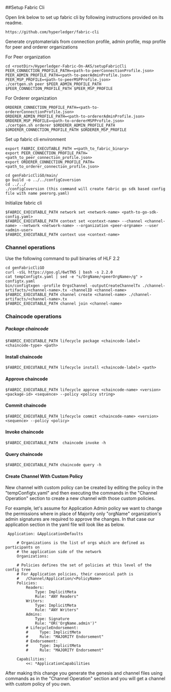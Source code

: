##Setup Fabric Cli

Open link below to set up fabric cli by following instructions provided on its readme.

    https://github.com/hyperledger/fabric-cli

Generate cryptomaterials from connection profile, admin profile, msp profile for peer and orderer organizations

For Peer organization
    
    cd <rootDir>/Hyperledger-Fabric-On-AKS/setupFabricCli
    PEER_CONNECTION_PROFILE_PATH=<path-to-peerConnectionProfile.json>
    PEER_ADMIN_PROFILE_PATH=<path-to-peerAdminProfile.json>
    PEER_MSP_PROFILE=<path-to-peerMSPProfile.json>
    ./certgen.sh peer $PEER_ADMIN_PROFILE_PATH $PEER_CONNECTION_PROFILE_PATH $PEER_MSP_PROFILE
    
For Orderer organization

    ORDERER_CONNECTION_PROFILE_PATH=<path-to-ordererConnectionProfile.json>
    ORDERER_ADMIN_PROFILE_PATH=<path-to-ordererAdminProfile.json>
    ORDERER_MSP_PROFILE=<path-to-ordererMSPProfile.json>
    ./certgen.sh orderer $ORDERER_ADMIN_PROFILE_PATH $ORDERER_CONNECTION_PROFILE_PATH $ORDERER_MSP_PROFILE

Set up fabric cli environment

    export FABRIC_EXECUTABLE_PATH =<path_to_fabric_binary>
    export PEER_CONNECTION_PROFILE_PATH=<path_to_peer_connection_profile.json>
    export ORDERER_CONNECTION_PROFILE_PATH=<path_to_orderer_connection_profile.json>

    cd genFabricCliGO/main/
    go build -o ../../configCoversion
    cd ../../
    ./configCoversion (this command will create fabric go sdk based config file with name peerorg.yaml)

Initialize fabric cli

    $FABRIC_EXECUTABLE_PATH network set <network-name> <path-to-go-sdk-config.yaml>
    $FABRIC_EXECUTABLE_PATH context set <context-name> --channel <channel-name> --network <network-name> --organization <peer-orgname> --user <admin-user>
    $FABRIC_EXECUTABLE_PATH context use <context-name>

### Channel operations

Use the following command to pull binaries of HLF 2.2
    
    cd genFabricCliGO
    curl -sSL https://goo.gl/6wtTN5 | bash -s 2.2.0
    cat tempConfigtx.yaml | sed -e "s/OrgName/<peerOrgName>/g" > configtx.yaml
    bin/configtxgen -profile OrgsChannel -outputCreateChannelTx ./channel-artifacts/<channel-name>.tx -channelID <channel-name>
    $FABRIC_EXECUTABLE_PATH channel create <channel-name> ./channel-artifacts/<channel-name>.tx
    $FABRIC_EXECUTABLE_PATH channel join <channel-name>

### Chaincode operations

##### Package chaincode

    $FABRIC_EXECUTABLE_PATH lifecycle package <chaincode-label> <chaincode-type> <path>

#### Install chaincode

    $FABRIC_EXECUTABLE_PATH lifecycle install <chaincode-label> <path>
    
#### Approve chaincode

    $FABRIC_EXECUTABLE_PATH lifecycle approve <chaincode-name> <version> <package-id> <sequence> --policy <policy string>

#### Commit chaincode

    $FABRIC_EXECUTABLE_PATH lifecycle commit <chaincode-name> <version> <sequence> --policy <policy>


#### Invoke chaincode

    $FABRIC_EXECUTABLE_PATH  chaincode invoke -h

#### Query chaincode

    $FABRIC_EXECUTABLE_PATH chaincode query -h

#### Create Channel With Custom Policy

New channel with custom policy can be created by editing the policy in the "tempConfigtx.yaml" and then executing the commands in the "Channel Operation" section 
to create a new channel with those custom policies.

For example, let's assume for Application Admin policy we want to change the permissions where in place of Majority only "orgName" organization's admin signatures 
are required to approve the changes. In that case our application section in the yaml file will look like as below.

     Application: &ApplicationDefaults
     
         # Organizations is the list of orgs which are defined as participants on
         # the application side of the network
         Organizations:
     
         # Policies defines the set of policies at this level of the config tree
         # For Application policies, their canonical path is
         #   /Channel/Application/<PolicyName>
         Policies:
             Readers:
                 Type: ImplicitMeta
                 Rule: "ANY Readers"
             Writers:
                 Type: ImplicitMeta
                 Rule: "ANY Writers"
             Admins:
                 Type: Signature
                 Rule: "OR('OrgName.admin')"
             # LifecycleEndorsement:
             #     Type: ImplicitMeta
             #     Rule: "MAJORITY Endorsement"
             # Endorsement:
             #     Type: ImplicitMeta
             #     Rule: "MAJORITY Endorsement"
     
         Capabilities:
             <<: *ApplicationCapabilities
     
After making this change you generate the genesis and channel files using commands as in the "Channel Operation" section and you will get a channel with custom 
policy of you own.